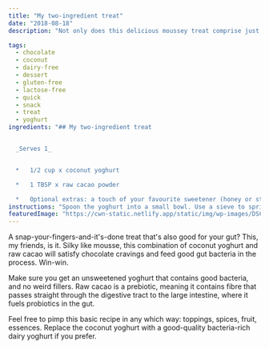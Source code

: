 ```yaml
---
title: "My two-ingredient treat"
date: "2018-08-18"
description: "Not only does this delicious moussey treat comprise just two ingredients; it also takes two minutes to make."

tags: 
  - chocolate
  - coconut
  - dairy-free
  - dessert
  - gluten-free
  - lactose-free
  - quick
  - snack
  - treat
  - yoghurt
ingredients: "## My two-ingredient treat


  _Serves 1_


  *   1/2 cup x coconut yoghurt

  *   1 TBSP x raw cacao powder

  *   Optional extras: a touch of your favourite sweetener (honey or stevia, for me), sprinkling of cacao nibs or dried coconut, fresh berries, orange zest, a pinch of spice or dash of flavour (cinnamon, cardamom, vanilla, peppermint essence), some nuts, pinch of sea salt. Or whatever other yummies you can think of"
instructions: "Spoon the yoghurt into a small bowl. Use a sieve to sprinkle over the cacao powder (otherwise you'll get clumps). Add in another extras, if using, then whip until smooth and serve."
featuredImage: "https://cwn-static.netlify.app/static/img/wp-images/DSC_0238-2-web.jpg"
---
```


A snap-your-fingers-and-it's-done treat that's also good for your gut? This, my friends, is it. Silky like mousse, this combination of coconut yoghurt and raw cacao will satisfy chocolate cravings and feed good gut bacteria in the process. Win-win.

Make sure you get an unsweetened yoghurt that contains good bacteria, and no weird fillers. Raw cacao is a prebiotic, meaning it contains fibre that passes straight through the digestive tract to the large intestine, where it fuels probiotics in the gut.

Feel free to pimp this basic recipe in any which way: toppings, spices, fruit, essences. Replace the coconut yoghurt with a good-quality bacteria-rich dairy yoghurt if you prefer.
